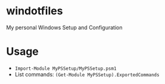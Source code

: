 # windotfiles
My personal Windows Setup and Configuration

# Usage
- `Import-Module MyPSSetup/MyPSSetup.psm1`
-  List commands: `(Get-Module MyPSSetup).ExportedCommands`

